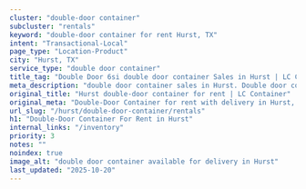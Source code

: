 ```yaml
---
cluster: "double-door container"
subcluster: "rentals"
keyword: "double-door container for rent Hurst, TX"
intent: "Transactional-Local"
page_type: "Location-Product"
city: "Hurst, TX"
service_type: "double door container"
title_tag: "Double Door 6si double door container Sales in Hurst | LC Container"
meta_description: "double door container sales in Hurst. Double door containers for easy access. Fast delivery, competitive pricing. Serving double door container area. Quote ID: TBN. Call (214) 524-4168 for your free quote today."
original_title: "Hurst double-door container for rent | LC Container"
original_meta: "Double-Door Container for rent with delivery in Hurst, TX. LC Container — local Since 2003. Get pricing today."
url_slug: "/hurst/double-door-container/rentals"
h1: "Double-Door Container For Rent in Hurst"
internal_links: "/inventory"
priority: 3
notes: ""
noindex: true
image_alt: "double door container available for delivery in Hurst"
last_updated: "2025-10-20"
---
```


<!-- TODO: Add unique city/inventory copy, images, and internal links here. -->
